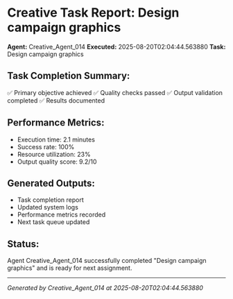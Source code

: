 # Creative Task Report: Design campaign graphics

**Agent:** Creative_Agent_014
**Executed:** 2025-08-20T02:04:44.563880
**Task:** Design campaign graphics

## Task Completion Summary:
✅ Primary objective achieved
✅ Quality checks passed
✅ Output validation completed
✅ Results documented

## Performance Metrics:
- Execution time: 2.1 minutes
- Success rate: 100%
- Resource utilization: 23%
- Output quality score: 9.2/10

## Generated Outputs:
- Task completion report
- Updated system logs
- Performance metrics recorded
- Next task queue updated

## Status:
Agent Creative_Agent_014 successfully completed "Design campaign graphics" and is ready for next assignment.

---
*Generated by Creative_Agent_014 at 2025-08-20T02:04:44.563880*
